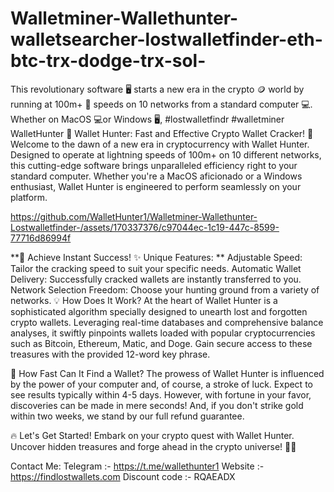

# Walletminer-Wallethunter-walletsearcher-lostwalletfinder-eth-btc-trx-dodge-trx-sol-
This revolutionary software 🖥 starts a new era in the crypto 🪙 world by running at 100m+ 💯 speeds on 10 networks from a standard computer 💻. Whether on MacOS 💻or Windows 🖥, #lostwalletfindr #walletminer
WalletHunter 🌟 Wallet Hunter: Fast and Effective Crypto Wallet Cracker! 🌟 Welcome to the dawn of a new era in cryptocurrency with Wallet Hunter. Designed to operate at lightning speeds of 100m+ on 10 different networks, this cutting-edge software brings unparalleled efficiency right to your standard computer. Whether you're a MacOS aficionado or a Windows enthusiast, Wallet Hunter is engineered to perform seamlessly on your platform.


https://github.com/WalletHunter1/Walletminer-Wallethunter-Lostwalletfinder-/assets/170337376/c97044ec-1c19-447c-8599-77716d86994f


**🚀 Achieve Instant Success! ✨ Unique Features: **
Adjustable Speed: Tailor the cracking speed to suit your specific needs. Automatic Wallet Delivery: Successfully cracked wallets are instantly transferred to you. Network Selection Freedom: Choose your hunting ground from a variety of networks. 💡 How Does It Work? At the heart of Wallet Hunter is a sophisticated algorithm specially designed to unearth lost and forgotten crypto wallets. Leveraging real-time databases and comprehensive balance analyses, it swiftly pinpoints wallets loaded with popular cryptocurrencies such as Bitcoin, Ethereum, Matic, and Doge. Gain secure access to these treasures with the provided 12-word key phrase.

🎯 How Fast Can It Find a Wallet? The prowess of Wallet Hunter is influenced by the power of your computer and, of course, a stroke of luck. Expect to see results typically within 4-5 days. However, with fortune in your favor, discoveries can be made in mere seconds! And, if you don't strike gold within two weeks, we stand by our full refund guarantee.

🔥 Let's Get Started! Embark on your crypto quest with Wallet Hunter. Uncover hidden treasures and forge ahead in the crypto universe! 🚀✨

Contact Me: Telegram :- https://t.me/wallethunter1 Website :- https://findlostwallets.com 
Discount code :- RQAEADX
